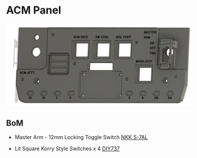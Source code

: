 # ACM Panel

![CAD Example](cad.png)

## BoM

- Master Arm - 12mm Locking Toggle Switch [NKK S-7AL](https://www.aliexpress.com/item/1005007970489843.html)

- Lit Square Korry Style Switches x 4 [DIY737](https://www.737diysim.com/product-page/custom-dual-colour-korry-replica)